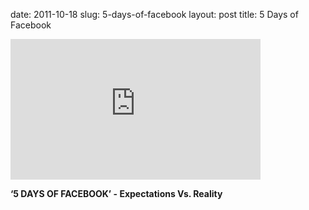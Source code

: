 date: 2011-10-18
slug: 5-days-of-facebook
layout: post
title: 5 Days of Facebook


<iframe width="400" height="225" src="http://www.youtube.com/embed/yGjXPKMn0fE?wmode=transparent&autohide=1&egm=0&hd=1&iv_load_policy=3&modestbranding=1&rel=0&showinfo=0&showsearch=0" frameborder="0" allowfullscreen></iframe><p><strong>&#8216;5 DAYS OF FACEBOOK&#8217; - Expectations Vs. Reality</strong></p>
